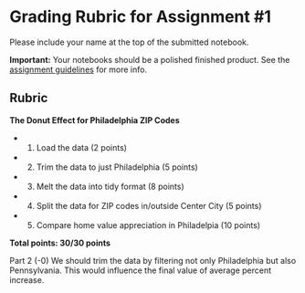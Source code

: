 # Grading Rubric for Assignment #1

Please include your name at the top of the submitted notebook.

**Important:** Your notebooks should be a polished finished product. See
the [assignment guidelines](https://musa-550-fall-2023.github.io/assignment/overview.html#guidelines)
for more info.

## Rubric

**The Donut Effect for Philadelphia ZIP Codes**

- 1. Load the data (2 points)
- 2. Trim the data to just Philadelphia (5 points)
- 3. Melt the data into tidy format (8 points)
- 4. Split the data for ZIP codes in/outside Center City (5 points)
- 5. Compare home value appreciation in Philadelpia (10 points)


**Total points: 30/30 points**

Part 2 (-0) We should trim the data by filtering not only Philadelphia but also Pennsylvania. This would influence the final value of average percent increase.
